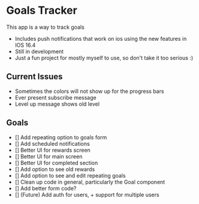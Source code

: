 # Goals Tracker 

This app is a way to track goals 

- Includes push notifications that work on ios using the new features in IOS 16.4
- Still in development 
- Just a fun project for mostly myself to use, so don't take it too serious :)

## Current Issues
- Sometimes the colors will not show up for the progress bars 
- Ever present subscribe message 
- Level up message shows old level 

## Goals
- [] Add repeating option to goals form 
- [] Add scheduled notifications 
- [] Better UI for rewards screen 
- [] Better UI for main screen 
- [] Better UI for completed section
- [] Add option to see old rewards 
- [] Add option to see and edit repeating goals 
- [] Clean up code in general, particularly the Goal component
- [] Add better form code?
- [] (Future) Add auth for users, + support for multiple users